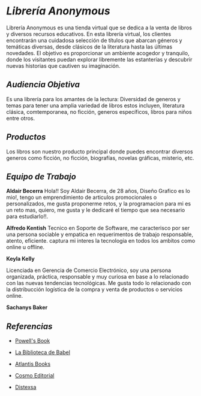 # _Librería Anonymous_

Librería Anonymous es una tienda virtual que se dedica a la venta de libros y diversos recursos educativos. En esta librería virtual, los clientes encontrarán una cuidadosa selección de títulos que abarcan géneros y temáticas diversas, desde clásicos de la literatura hasta las últimas novedades. El objetivo es proporcionar un ambiente acogedor y tranquilo, donde los visitantes puedan explorar libremente las estanterías y descubrir nuevas historias que cautiven su imaginación.


## _Audiencia Objetiva_
Es una librería para los amantes de la lectura:
Diversidad de generos y temas para tener una amplia variedad de libros estos incluyen, literatura clásica, comtemporanea, no ficción, generos específicos, libros para niños entre otros.



## _Productos_
Los libros son nuestro producto principal donde puedes encontrar diversos generos como ficción, no ficción, biografías, novelas gráficas, misterio, etc.


## _Equipo de Trabajo_

**Aldair Becerra**
Hola!! Soy Aldair Becerra, de 28 años, Diseño Grafico es lo mio!, tengo un emprendimiento de articulos promocionales o personalizados, me gusta proponerme retos, y la programacion para mi es un reto mas, quiero, me gusta y le dedicaré el tiempo que sea necesario para estudiarlo!!.

**Alfredo Kentish**
Tecnico en Soporte de Software, me caracterisco por ser una persona sociable y empatica en requerimentos de trabajo responsable, atento, eficiente. captura mi interes la tecnologia en todos los ambitos como online u offline.

**Keyla Kelly**

Licenciada en Gerencia de Comercio Electrónico, soy una persona organizada, práctica, responsable y muy curiosa en base a lo relacionado con las nuevas tendencias tecnológicas. Me gusta todo lo relacionado con la distribucción logística de la compra y venta de productos o servicios online.

**Sachanys Baker**


## _Referencias_

* [Powell's Book](https://www.powells.com/)

* [La Biblioteca de Babel](https://labibliotecadebabel.es/)

* [Atlantis Books](https://atlantisbooks.org/)

* [Cosmo Editorial](https://www.cosmoeditorial.com.pe/)

* [Distexsa](https://distexsa.com/)
